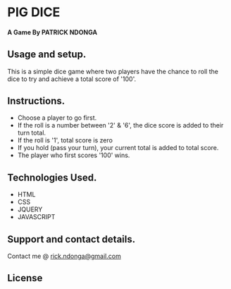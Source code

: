 # PIG DICE
#### A Game By **PATRICK NDONGA**

## Usage and setup.
This is a simple dice game where two players have the chance to roll the dice to try and achieve a total score of '100'.

## Instructions.
* Choose a player to go first.
* If the roll is a number between '2' & '6', the dice score is added to their turn total.
* If the roll is '1', total score is zero
* If you hold (pass your turn), your current total is added to total score.
* The player who first scores '100' wins.

## Technologies Used.
* HTML
* CSS
* JQUERY
* JAVASCRIPT

## Support and contact details.
Contact me @ rick.ndonga@gmail.com

## License
